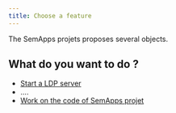 ```yaml
---
title: Choose a feature
---
```


The SemApps projets proposes several objects.

## What do you want to do ?

 - [Start a LDP server](ldp-server.md)
 - ....
 - [Work on the code of SemApps projet](clone-semapps.md)